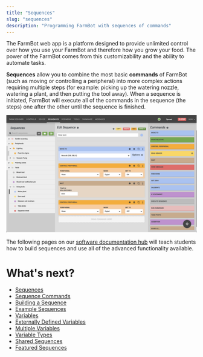 ```yaml
---
title: "Sequences"
slug: "sequences"
description: "Programming FarmBot with sequences of commands"
---
```


The FarmBot web app is a platform designed to provide unlimited control over how you use your FarmBot and therefore how you grow your food. The power of the FarmBot comes from this customizability and the ability to automate tasks.

**Sequences** allow you to combine the most basic **commands** of FarmBot (such as moving or controlling a peripheral) into more complex actions requiring multiple steps (for example: picking up the watering nozzle, watering a plant, and then putting the tool away). When a sequence is initiated, FarmBot will execute all of the commands in the sequence (the steps) one after the other until the sequence is finished.

![Sequence Builder](_images/sequence_builder.png)

The following pages on our [software documentation hub](https://software.farm.bot) will teach students how to build sequences and use all of the advanced functionality available.


# What's next?

* [Sequences](https://software.farm.bot/docs/sequences)
* [Sequence Commands](https://software.farm.bot/docs/sequence-commands)
* [Building a Sequence](https://software.farm.bot/docs/building-a-sequence)
* [Example Sequences](https://software.farm.bot/docs/example-sequences)
* [Variables](https://software.farm.bot/docs/variables)
* [Externally Defined Variables](https://software.farm.bot/docs/externally-defined-variables)
* [Multiple Variables](https://software.farm.bot/docs/multiple-variables)
* [Variable Types](https://software.farm.bot/docs/variable-types)
* [Shared Sequences](https://software.farm.bot/docs/shared-sequences)
* [Featured Sequences](https://software.farm.bot/docs/featured-sequences)
